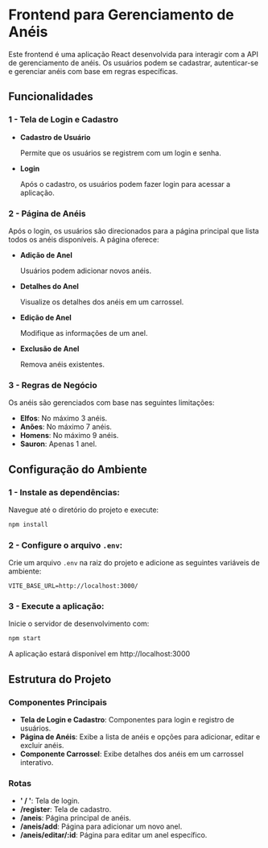 # Frontend para Gerenciamento de Anéis

Este frontend é uma aplicação React desenvolvida para interagir com a API de gerenciamento de anéis. Os usuários podem se cadastrar, autenticar-se e gerenciar anéis com base em regras específicas.

## Funcionalidades

### 1 - Tela de Login e Cadastro

- **Cadastro de Usuário**

  Permite que os usuários se registrem com um login e senha.

- **Login**

  Após o cadastro, os usuários podem fazer login para acessar a aplicação.

### 2 - Página de Anéis

Após o login, os usuários são direcionados para a página principal que lista todos os anéis disponíveis. A página oferece:

- **Adição de Anel**

  Usuários podem adicionar novos anéis.

- **Detalhes do Anel**

  Visualize os detalhes dos anéis em um carrossel.

- **Edição de Anel**

  Modifique as informações de um anel.

- **Exclusão de Anel**

  Remova anéis existentes.

### 3 - Regras de Negócio

Os anéis são gerenciados com base nas seguintes limitações:

- **Elfos**: No máximo 3 anéis.
- **Anões**: No máximo 7 anéis.
- **Homens**: No máximo 9 anéis.
- **Sauron**: Apenas 1 anel.

## Configuração do Ambiente

### 1 - Instale as dependências:

Navegue até o diretório do projeto e execute:

```bash
npm install
```

### 2 - Configure o arquivo `.env`:

Crie um arquivo `.env` na raiz do projeto e adicione as seguintes variáveis de ambiente:

```env
VITE_BASE_URL=http://localhost:3000/
```

### 3 - Execute a aplicação:
Inicie o servidor de desenvolvimento com:

```bash
npm start
```
A aplicação estará disponível em http://localhost:3000

## Estrutura do Projeto

### Componentes Principais

- **Tela de Login e Cadastro**: Componentes para login e registro de usuários.
- **Página de Anéis**: Exibe a lista de anéis e opções para adicionar, editar e excluir anéis.
- **Componente Carrossel**: Exibe detalhes dos anéis em um carrossel interativo.

### Rotas

- **' / '**: Tela de login.
- **/register**: Tela de cadastro.
- **/aneis**: Página principal de anéis.
- **/aneis/add**: Página para adicionar um novo anel.
- **/aneis/editar/:id**: Página para editar um anel específico.

